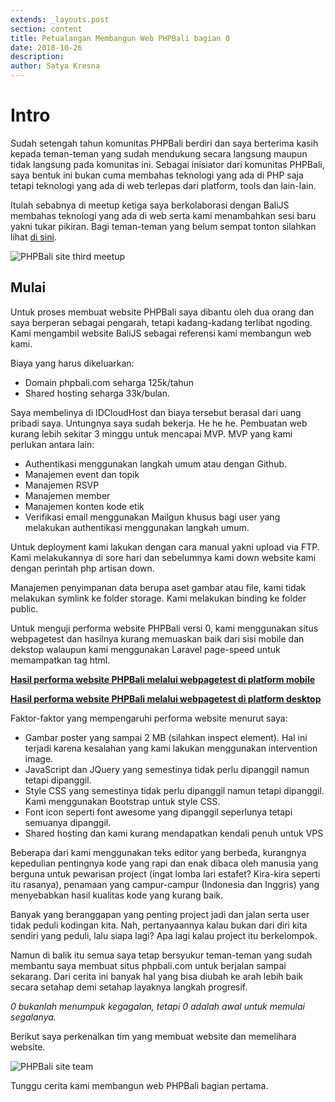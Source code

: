 ```yaml
---
extends: _layouts.post
section: content
title: Petualangan Membangun Web PHPBali bagian 0
date: 2018-10-26
description: 
author: Satya Kresna
---
```


# Intro
Sudah setengah tahun komunitas PHPBali berdiri dan saya berterima kasih kepada teman-teman yang sudah mendukung secara langsung maupun tidak langsung pada komunitas ini. Sebagai inisiator dari komunitas PHPBali, saya bentuk ini bukan cuma membahas teknologi yang ada di PHP saja tetapi teknologi yang ada di web terlepas dari platform, tools dan lain-lain.

Itulah sebabnya di meetup ketiga saya berkolaborasi dengan BaliJS membahas teknologi yang ada di web serta kami menambahkan sesi baru yakni tukar pikiran. Bagi teman-teman yang belum sempat tonton silahkan lihat [di sini](https://www.facebook.com/pg/balihypertext/videos/).

<img src="../../assets/images/phpbali-site-third-meetup.png" alt="PHPBali site third meetup">

## Mulai

Untuk proses membuat website PHPBali saya dibantu oleh dua orang dan saya berperan sebagai pengarah, tetapi kadang-kadang terlibat ngoding. Kami mengambil website BaliJS sebagai referensi kami membangun web kami.

Biaya yang harus dikeluarkan: 
- Domain phpbali.com seharga 125k/tahun
- Shared hosting seharga 33k/bulan.

Saya membelinya di IDCloudHost dan biaya tersebut berasal dari uang pribadi saya. Untungnya saya sudah bekerja. He he he. Pembuatan web kurang lebih sekitar 3 minggu untuk mencapai MVP. MVP yang kami perlukan antara lain:

- Authentikasi menggunakan langkah umum atau dengan Github.
- Manajemen event dan topik
- Manajemen RSVP
- Manajemen member
- Manajemen konten kode etik
- Verifikasi email menggunakan Mailgun khusus bagi user yang melakukan authentikasi menggunakan langkah umum.

Untuk deployment kami lakukan dengan cara manual yakni upload via FTP. Kami melakukannya di sore hari dan sebelumnya kami down website kami dengan perintah php artisan down.

Manajemen penyimpanan data berupa aset gambar atau file, kami tidak melakukan symlink ke folder storage. Kami melakukan binding ke folder public.

Untuk menguji performa website PHPBali versi 0, kami menggunakan situs webpagetest dan hasilnya kurang memuaskan baik dari sisi mobile dan dekstop walaupun kami menggunakan Laravel page-speed untuk memampatkan tag html.

**[Hasil performa website PHPBali melalui webpagetest di platform mobile](https://www.webpagetest.org/result/181026_0A_ba35012371707c5541c2e78bd3586971/?source=post_page-----ca8a23a1f540----------------------)**

**[Hasil performa website PHPBali melalui webpagetest di platform desktop](https://www.webpagetest.org/result/181026_FN_a6afb68155142332335c7696761eec34/?source=post_page-----ca8a23a1f540----------------------)**

Faktor-faktor yang mempengaruhi performa website menurut saya:
- Gambar poster yang sampai 2 MB (silahkan inspect element). Hal ini terjadi karena kesalahan yang kami lakukan menggunakan intervention image.
- JavaScript dan JQuery yang semestinya tidak perlu dipanggil namun tetapi dipanggil.
- Style CSS yang semestinya tidak perlu dipanggil namun tetapi dipanggil. Kami menggunakan Bootstrap untuk style CSS.
- Font icon seperti font awesome yang dipanggil seperlunya tetapi semuanya dipanggil.
- Shared hosting dan kami kurang mendapatkan kendali penuh untuk VPS

Beberapa dari kami menggunakan teks editor yang berbeda, kurangnya kepedulian pentingnya kode yang rapi dan enak dibaca oleh manusia yang berguna untuk pewarisan project (ingat lomba lari estafet? Kira-kira seperti itu rasanya), penamaan yang campur-campur (Indonesia dan Inggris) yang menyebabkan hasil kualitas kode yang kurang baik.

Banyak yang beranggapan yang penting project jadi dan jalan serta user tidak peduli kodingan kita. Nah, pertanyaannya kalau bukan dari diri kita sendiri yang peduli, lalu siapa lagi? Apa lagi kalau project itu berkelompok.

Namun di balik itu semua saya tetap bersyukur teman-teman yang sudah membantu saya membuat situs phpbali.com untuk berjalan sampai sekarang. Dari cerita ini banyak hal yang bisa diubah ke arah lebih baik secara setahap demi setahap layaknya langkah progresif.

*0 bukanlah menumpuk kegagalan, tetapi 0 adalah awal untuk memulai segalanya.*

Berikut saya perkenalkan tim yang membuat website dan memelihara website.

<img src="../../assets/images/phpbali-site-team.png" alt="PHPBali site team">

Tunggu cerita kami membangun web PHPBali bagian pertama.